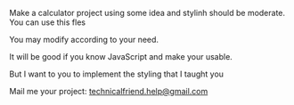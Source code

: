 Make a calculator project using some idea and stylinh should be moderate.
You can use this fles

You may modify according to your need. 

It will be good if you know JavaScript and make your usable.

But I want to you to implement the styling that I taught you

  Mail me your project: technicalfriend.help@gmail.com
